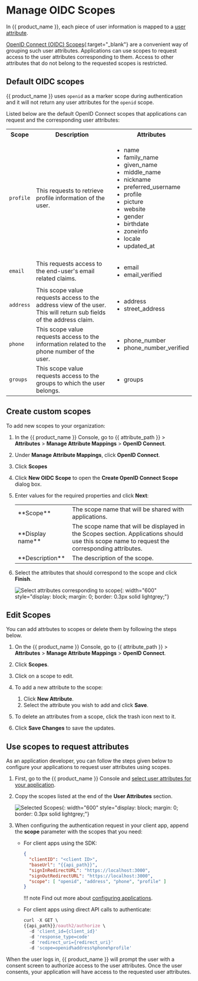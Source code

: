 # Manage OIDC Scopes

In {{ product_name }}, each piece of user information is mapped to a [user attribute]({{base_path}}/guides/users/attributes/manage-attributes/).

[OpenID Connect (OIDC) Scopes](https://openid.net/specs/){:target="_blank"} are a convenient way of grouping such user attributes. Applications can use scopes to request access to the user attributes corresponding to them. Access to other attributes that do not belong to the requested scopes is restricted.

## Default OIDC scopes
{{ product_name }} uses `openid` as a marker scope during authentication and it will not return any user attributes for the `openid` scope.

Listed below are the default OpenID Connect scopes that applications can request and the corresponding user attributes:

<table>
  <tr>
    <th>Scope</th>
    <th>Description</th>
    <th>Attributes</th>
  </tr>
   <tr>
      <td><code>profile</code></td>
      <td>This requests to retrieve profile information of the user.</td>
      <td>
        <ul>
          <li>name</li>
          <li>family_name</li>
          <li>given_name</li>
          <li>middle_name</li>
          <li>nickname</li>
          <li>preferred_username</li>
          <li>profile</li>
          <li>picture</li>
          <li>website</li>
          <li>gender</li>
          <li>birthdate</li>
          <li>zoneinfo</li>
          <li>locale</li>
          <li>updated_at</li>
        </ul>
      </td>
    </tr>
  <tr>
    <td><code>email</code></td>
    <td>This requests access to the end-user's email related claims.</td>
    <td>
      <ul>
        <li>email</li>
        <li>email_verified</li>
      </ul>
    </td>
  </tr>
  <tr>
    <td><code>address</code></td>
    <td>This scope value requests access to the address view of the user. This will return sub fields of the address claim.</td>
    <td>
      <ul>
        <li>address</li>
        <li>street_address</li>
      </ul>
    </td>
  </tr>
  <tr>
      <td><code>phone</code></td>
      <td>This scope value requests access to the information related to the phone number of the user.</td>
      <td>
        <ul>
          <li>phone_number</li>
          <li>phone_number_verified</li>
        </ul>
      </td>
  </tr>
  <tr>
      <td><code>groups</code></td>
      <td>This scope value requests access to the groups to which the user belongs.</td>
      <td>
        <ul>
          <li>groups</li>
        </ul>
      </td>
  </tr>
</table>

## Create custom scopes

To add new scopes to your organization:

1. In the {{ product_name }} Console, go to {{ attribute_path }} > **Attributes** > **Manage Attribute Mappings** > **OpenID Connect**.
2. Under **Manage Attribute Mappings**, click **OpenID Connect**.
3. Click **Scopes**
4. Click **New OIDC Scope** to open the **Create OpenID Connect Scope** dialog box.
5. Enter values for the required properties and click **Next**:
    <table>
            <tbody>
                <tr>
                    <td>**Scope**</td>
                    <td>The scope name that will be shared with applications.</td>
                </tr>
                <tr>
                    <td>**Display name**</td>
                    <td>The scope name that will be displayed in the Scopes section. Applications should use this scope name to request the corresponding attributes.</td>
                </tr>
                <tr>
                    <td>**Description**</td>
                    <td>The description of the scope.</td>
                </tr>
            </tbody>
        </table>
6. Select the attributes that should correspond to the scope and click **Finish**.

    ![Select attributes corresponding to scope]({{base_path}}/assets/img/guides/organization/scopes/select-attributes.png){: width="600" style="display: block; margin: 0; border: 0.3px solid lightgrey;"}

## Edit Scopes

You can add attrbutes to scopes or delete them by following the steps below.

1. On the {{ product_name }} Console, go to {{ attribute_path }} > **Attributes** > **Manage Attribute Mappings** > **OpenID Connect**.

2. Click **Scopes**.
3. Click on a scope to edit.
4. To add a new attribute to the scope:

    1. Click **New Attribute**.
    2. Select the attribute you wish to add and click **Save**.

5. To delete an attributes from a scope, click the trash icon next to it.

6. Click **Save Changes** to save the updates.

## Use scopes to request attributes

As an application developer, you can follow the steps given below to configure your applications to request user attributes using scopes.

1. First, go to the {{ product_name }} Console and [select user attributes for your application]({{base_path}}/guides/authentication/user-attributes/enable-attributes-for-oidc-app/#select-user-attributes).

2. Copy the scopes listed at the end of the **User Attributes** section.

    ![Selected Scopes]({{base_path}}/assets/img/guides/organization/scopes/selected-scopes.png){: width="600" style="display: block; margin: 0; border: 0.3px solid lightgrey;"}

3. When configuring the authentication request in your client app, append the **scope** parameter with the scopes that you need:

    - For client apps using the SDK:

        ``` json hl_lines="6"
        {
          "clientID": "<client ID>",
          "baseUrl": "{{api_path}}",
          "signInRedirectURL": "https://localhost:3000",
          "signOutRedirectURL": "https://localhost:3000",
          "scope": [ "openid", "address", "phone", "profile" ]
        }
        ```

        !!! note
            Find out more about [configuring applications]({{base_path}}/get-started/start-integrating-apps/).

    - For client apps using direct API calls to authenticate:

        ``` js hl_lines="6"
        curl -X GET \
        {{api_path}}/oauth2/authorize \
          -d 'client_id={client_id}'
          -d 'response_type=code'
          -d 'redirect_uri={redirect_uri}'
          -d 'scope=openid%address%phone%profile'
        ```

When the user logs in, {{ product_name }} will prompt the user with a consent screen to authorize access to the user attributes. Once the user consents, your application will have access to the requested user attributes.
